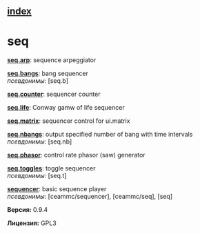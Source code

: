 [index](index.html) 
---

# seq




[**seq.arp**](seq.arp.html): sequence arpeggiator 

[**seq.bangs**](seq.bangs.html): bang sequencer <br>
_псевдонимы:_ [seq.b]


[**seq.counter**](seq.counter.html): sequencer counter 

[**seq.life**](seq.life.html): Conway gamw of life sequencer 

[**seq.matrix**](seq.matrix.html): sequencer control for ui.matrix 

[**seq.nbangs**](seq.nbangs.html): output specified number of bang with time intervals <br>
_псевдонимы:_ [seq.nb]


[**seq.phasor**](seq.phasor.html): control rate phasor (saw) generator 

[**seq.toggles**](seq.toggles.html): toggle sequencer <br>
_псевдонимы:_ [seq.t]


[**sequencer**](sequencer.html): basic sequence player <br>
_псевдонимы:_ [ceammc/sequencer], [ceammc/seq], [seq]



**Версия:** 0.9.4

**Лицензия:** GPL3
